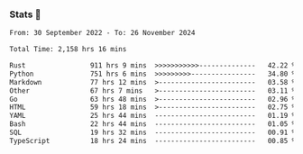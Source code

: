 ### Stats 👋
<!--START_SECTION:waka-->

```txt
From: 30 September 2022 - To: 26 November 2024

Total Time: 2,158 hrs 16 mins

Rust                911 hrs 9 mins  >>>>>>>>>>>--------------   42.22 %
Python              751 hrs 6 mins  >>>>>>>>>----------------   34.80 %
Markdown            77 hrs 12 mins  >------------------------   03.58 %
Other               67 hrs 7 mins   >------------------------   03.11 %
Go                  63 hrs 48 mins  >------------------------   02.96 %
HTML                59 hrs 18 mins  >------------------------   02.75 %
YAML                25 hrs 44 mins  -------------------------   01.19 %
Bash                22 hrs 44 mins  -------------------------   01.05 %
SQL                 19 hrs 32 mins  -------------------------   00.91 %
TypeScript          18 hrs 24 mins  -------------------------   00.85 %
```

<!--END_SECTION:waka-->

<!--
**buhaytza2005/buhaytza2005** is a ✨ _special_ ✨ repository because its `README.md` (this file) appears on your GitHub profile.

Here are some ideas to get you started:

- 🔭 I’m currently working on ...
- 🌱 I’m currently learning ...
- 👯 I’m looking to collaborate on ...
- 🤔 I’m looking for help with ...
- 💬 Ask me about ...
- 📫 How to reach me: ...
- 😄 Pronouns: ...
- ⚡ Fun fact: ...
-->


